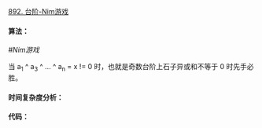 [892. 台阶-Nim游戏](https://www.acwing.com/problem/content/894/)

#### 算法：

*#Nim游戏*

当 a<sub>1</sub> ^ a<sub>3</sub> ^ ... ^ a<sub>n</sub> = x != 0 时，也就是奇数台阶上石子异或和不等于 0 时先手必胜。

#### 时间复杂度分析：



#### 代码：

